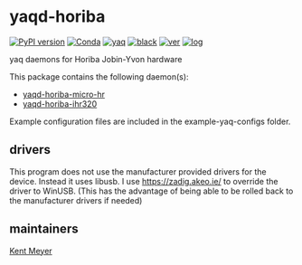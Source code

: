 # yaqd-horiba

[![PyPI version](https://badge.fury.io/py/yaqd-horiba.svg)](https://badge.fury.io/py/yaqd-horiba)
[![Conda](https://img.shields.io/conda/vn/conda-forge/yaqd-horiba)](https://anaconda.org/conda-forge/yaqd-horiba)
[![yaq](https://img.shields.io/badge/framework-yaq-orange)](https://yaq.fyi/)
[![black](https://img.shields.io/badge/code--style-black-black)](https://black.readthedocs.io/)
[![ver](https://img.shields.io/badge/calver-YYYY.0M.MICRO-blue)](https://calver.org/)
[![log](https://img.shields.io/badge/change-log-informational)](https://github.com/yaq-project/yaqd-horiba/blob/main/CHANGELOG.md)

yaq daemons for Horiba Jobin-Yvon hardware

This package contains the following daemon(s):
- [yaqd-horiba-micro-hr](https://yaq.fyi/daemons/horiba-micro-hr/)
- [yaqd-horiba-ihr320](https://yaq.fyi/daemons/horiba-ihr320/)

Example configuration files are included in the example-yaq-configs folder.

## drivers

This program does not use the manufacturer provided drivers for the device. Instead it uses libusb. I use https://zadig.akeo.ie/ to override the driver to WinUSB. (This has the advantage of being able to be rolled back to the manufacturer drivers if needed)

## maintainers

[Kent Meyer](https://github.com/kameyer226)

